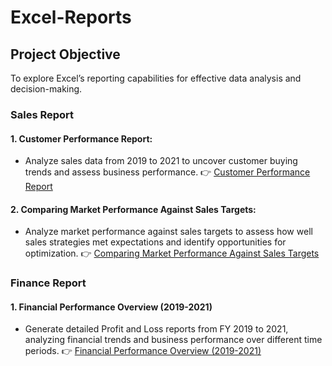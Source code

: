 # Excel-Reports

## Project Objective
To explore Excel’s reporting capabilities for effective data analysis and decision-making.

### Sales Report
#### 1. Customer Performance Report:

  - Analyze sales data from 2019 to 2021 to uncover customer buying trends and assess business performance.
  👉 [Customer Performance Report](https://github.com/nishant-s-anlst/Excel-Reports)
    
#### 2. Comparing Market Performance Against Sales Targets:

  - Analyze market performance against sales targets to assess how well sales strategies met expectations and identify opportunities for optimization.
  👉 [Comparing Market Performance Against Sales Targets](https://github.com/nishant-s-anlst/Excel-Reports)

 ### Finance Report   
 #### 1. Financial Performance Overview (2019-2021)
 
 - Generate detailed Profit and Loss reports from FY 2019 to 2021, analyzing financial trends and business performance over different time periods.
 👉 [Financial Performance Overview (2019-2021)](https://github.com/nishant-s-anlst/Excel-Reports)
   
